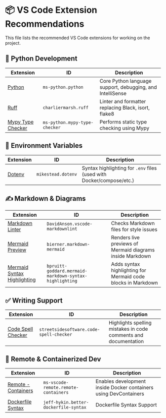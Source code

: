 # 📦 VS Code Extension Recommendations

This file lists the recommended VS Code extensions for working on the project.

## 🐍 Python Development

| Extension | ID | Description |
|----------|----|-------------|
| [Python](https://marketplace.visualstudio.com/items?itemName=ms-python.python) | `ms-python.python` | Core Python language support, debugging, and IntelliSense |
| [Ruff](https://marketplace.visualstudio.com/items?itemName=charliermarsh.ruff) | `charliermarsh.ruff` | Linter and formatter replacing Black, isort, flake8 |
| [Mypy Type Checker](https://marketplace.visualstudio.com/items?itemName=ms-python.mypy-type-checker) | `ms-python.mypy-type-checker` | Performs static type checking using Mypy |

## 🔐 Environment Variables

| Extension | ID | Description |
|----------|----|-------------|
| [Dotenv](https://marketplace.visualstudio.com/items?itemName=mikestead.dotenv) | `mikestead.dotenv` | Syntax highlighting for `.env` files (used with Docker/compose/etc.) |

## ✍️ Markdown & Diagrams

| Extension | ID | Description |
|----------|----|-------------|
| [Markdown Linter](https://marketplace.visualstudio.com/items?itemName=DavidAnson.vscode-markdownlint) | `DavidAnson.vscode-markdownlint` | Checks Markdown files for style issues |
| [Mermaid Preview](https://marketplace.visualstudio.com/items?itemName=bierner.markdown-mermaid) | `bierner.markdown-mermaid` | Renders live previews of Mermaid diagrams inside Markdown |
| [Mermaid Syntax Highlighting](https://marketplace.visualstudio.com/items?itemName=bpruitt-goddard.mermaid-markdown-syntax-highlighting) | `bpruitt-goddard.mermaid-markdown-syntax-highlighting` | Adds syntax highlighting for Mermaid code blocks in Markdown |

## ✅ Writing Support

| Extension | ID | Description |
|----------|----|-------------|
| [Code Spell Checker](https://marketplace.visualstudio.com/items?itemName=streetsidesoftware.code-spell-checker) | `streetsidesoftware.code-spell-checker` | Highlights spelling mistakes in code comments and documentation |

## 🐳 Remote & Containerized Dev

| Extension | ID | Description |
|----------|----|-------------|
| [Remote - Containers](https://marketplace.visualstudio.com/items?itemName=ms-vscode-remote.remote-containers) | `ms-vscode-remote.remote-containers` | Enables development inside Docker containers using DevContainers |
| [Dockerfile Syntax](https://marketplace.visualstudio.com/items/?itemName=jeff-hykin.better-dockerfile-syntax) | `jeff-hykin.better-dockerfile-syntax` | Dockerfile Syntax Support |
